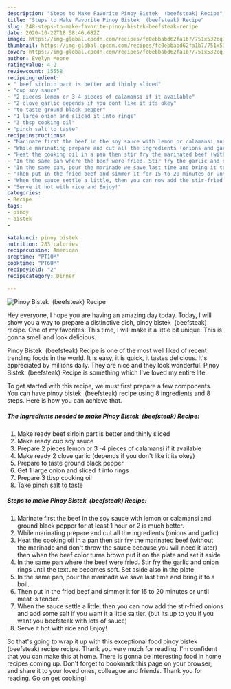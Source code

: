 ```yaml
---
description: "Steps to Make Favorite Pinoy Bistek  (beefsteak) Recipe"
title: "Steps to Make Favorite Pinoy Bistek  (beefsteak) Recipe"
slug: 248-steps-to-make-favorite-pinoy-bistek-beefsteak-recipe
date: 2020-10-22T18:58:46.682Z
image: https://img-global.cpcdn.com/recipes/fc0ebbabd62fa1b7/751x532cq70/pinoy-bistek-beefsteak-recipe-recipe-main-photo.jpg
thumbnail: https://img-global.cpcdn.com/recipes/fc0ebbabd62fa1b7/751x532cq70/pinoy-bistek-beefsteak-recipe-recipe-main-photo.jpg
cover: https://img-global.cpcdn.com/recipes/fc0ebbabd62fa1b7/751x532cq70/pinoy-bistek-beefsteak-recipe-recipe-main-photo.jpg
author: Evelyn Moore
ratingvalue: 4.2
reviewcount: 15558
recipeingredient:
- " beef sirloin part is better and thinly sliced"
- "cup soy sauce"
- "2 pieces lemon or 3 4 pieces of calamansi if it available"
- "2 clove garlic depends if you dont like it its okey"
- "to taste ground black pepper"
- "1 large onion and sliced it into rings"
- "3 tbsp cooking oil"
- "pinch salt to taste"
recipeinstructions:
- "Marinate first the beef in the soy sauce with lemon or calamansi and ground black pepper for at least 1 hour or 2 is much better."
- "While marinating prepare and cut all the ingredients (onions and garlic)"
- "Heat the cooking oil in a pan then stir fry the marinated beef (without the marinade and don&#39;t throw the sauce because you will need it later) then when the beef color turns brown put it on the plate and set it aside"
- "In the same pan where the beef were fried. Stir fry the garlic and onion rings until the texture becomes soft. Set aside also in the plate"
- "In the same pan, pour the marinade we save last time and bring it to a boil."
- "Then put in the fried beef and simmer it for 15 to 20 minutes or until meat is tender."
- "When the sauce settle a little, then you can now add the stir-fried onions and add some salt if you want it a little saltier. (but its up to you if you want you beefsteak with lots of sauce)"
- "Serve it hot with rice and Enjoy!"
categories:
- Recipe
tags:
- pinoy
- bistek
- 

katakunci: pinoy bistek  
nutrition: 283 calories
recipecuisine: American
preptime: "PT10M"
cooktime: "PT60M"
recipeyield: "2"
recipecategory: Dinner

---
```



![Pinoy Bistek  (beefsteak) Recipe](https://img-global.cpcdn.com/recipes/fc0ebbabd62fa1b7/751x532cq70/pinoy-bistek-beefsteak-recipe-recipe-main-photo.jpg)

Hey everyone, I hope you are having an amazing day today. Today, I will show you a way to prepare a distinctive dish, pinoy bistek  (beefsteak) recipe. One of my favorites. This time, I will make it a little bit unique. This is gonna smell and look delicious.



Pinoy Bistek  (beefsteak) Recipe is one of the most well liked of recent trending foods in the world. It is easy, it is quick, it tastes delicious. It's appreciated by millions daily. They are nice and they look wonderful. Pinoy Bistek  (beefsteak) Recipe is something which I've loved my entire life.


To get started with this recipe, we must first prepare a few components. You can have pinoy bistek  (beefsteak) recipe using 8 ingredients and 8 steps. Here is how you can achieve that.

<!--inarticleads1-->

##### The ingredients needed to make Pinoy Bistek  (beefsteak) Recipe:

1. Make ready  beef sirloin part is better and thinly sliced
1. Make ready cup soy sauce
1. Prepare 2 pieces lemon or 3 -4 pieces of calamansi if it available
1. Make ready 2 clove garlic (depends if you don&#39;t like it its okey)
1. Prepare to taste ground black pepper
1. Get 1 large onion and sliced it into rings
1. Prepare 3 tbsp cooking oil
1. Take pinch salt to taste




<!--inarticleads2-->

##### Steps to make Pinoy Bistek  (beefsteak) Recipe:

1. Marinate first the beef in the soy sauce with lemon or calamansi and ground black pepper for at least 1 hour or 2 is much better.
1. While marinating prepare and cut all the ingredients (onions and garlic)
1. Heat the cooking oil in a pan then stir fry the marinated beef (without the marinade and don&#39;t throw the sauce because you will need it later) then when the beef color turns brown put it on the plate and set it aside
1. In the same pan where the beef were fried. Stir fry the garlic and onion rings until the texture becomes soft. Set aside also in the plate
1. In the same pan, pour the marinade we save last time and bring it to a boil.
1. Then put in the fried beef and simmer it for 15 to 20 minutes or until meat is tender.
1. When the sauce settle a little, then you can now add the stir-fried onions and add some salt if you want it a little saltier. (but its up to you if you want you beefsteak with lots of sauce)
1. Serve it hot with rice and Enjoy!




So that's going to wrap it up with this exceptional food pinoy bistek  (beefsteak) recipe recipe. Thank you very much for reading. I'm confident that you can make this at home. There is gonna be interesting food in home recipes coming up. Don't forget to bookmark this page on your browser, and share it to your loved ones, colleague and friends. Thank you for reading. Go on get cooking!
